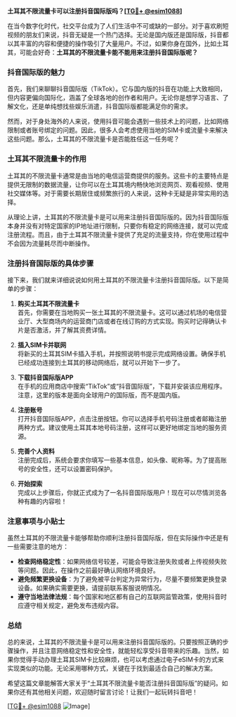 **土耳其不限流量卡可以注册抖音国际版吗？[[TG💪+ @esim1088](https://t.me/s/esim1088)]**

在当今数字化时代，社交平台成为了人们生活中不可或缺的一部分。对于喜欢刷短视频的朋友们来说，抖音无疑是一个热门选择。无论是国内版还是国际版，抖音都以其丰富的内容和便捷的操作吸引了大量用户。不过，如果你身在国外，比如土耳其，可能会好奇：**土耳其的不限流量卡能不能用来注册抖音国际版呢？**

### 抖音国际版的魅力

首先，我们来聊聊抖音国际版（TikTok）。它与国内版的抖音在功能上大致相同，但内容更偏向国际化，涵盖了全球各地的创作者和用户。无论你是想学习语言、了解文化，还是单纯想找些娱乐消遣，抖音国际版都能满足你的需求。

然而，对于身处海外的人来说，使用抖音可能会遇到一些技术上的问题，比如网络限制或者账号绑定的问题。因此，很多人会考虑使用当地的SIM卡或流量卡来解决这些问题。那么，土耳其的不限流量卡是否能胜任这一任务呢？

### 土耳其不限流量卡的作用

土耳其的不限流量卡通常是由当地的电信运营商提供的服务。这些卡的主要特点是提供无限制的数据流量，让你可以在土耳其境内畅快地浏览网页、观看视频、使用社交媒体等。对于需要长期居住或频繁旅行的人来说，这种卡无疑是非常实用的选择。

从理论上讲，土耳其的不限流量卡是可以用来注册抖音国际版的。因为抖音国际版本身并没有对特定国家的IP地址进行限制，只要你有稳定的网络连接，就可以完成注册流程。而且，由于土耳其不限流量卡提供了充足的流量支持，你在使用过程中不会因为流量耗尽而中断操作。

### 注册抖音国际版的具体步骤

接下来，我们就来详细说说如何用土耳其的不限流量卡注册抖音国际版。以下是简单的步骤：

1. **购买土耳其不限流量卡**  
   首先，你需要在当地购买一张土耳其的不限流量卡。这可以通过机场的电信营业厅、大型商场内的运营商门店或者在线订购的方式实现。购买时记得确认卡片是否激活，并了解其资费详情。

2. **插入SIM卡并联网**  
   将新买的土耳其SIM卡插入手机，并按照说明书提示完成网络设置。确保手机已经成功连接到土耳其的移动网络后，就可以开始下一步了。

3. **下载抖音国际版APP**  
   在手机的应用商店中搜索“TikTok”或“抖音国际版”，下载并安装该应用程序。注意，这里的版本是面向全球用户的国际版，而不是国内版。

4. **注册账号**  
   打开抖音国际版APP，点击注册按钮。你可以选择手机号码注册或者邮箱注册两种方式。建议使用土耳其本地号码注册，这样可以更好地绑定当地的服务资源。

5. **完善个人资料**  
   注册完成后，系统会要求你填写一些基本信息，如头像、昵称等。为了提高账号的安全性，还可以设置密码保护。

6. **开始探索**  
   完成以上步骤后，你就正式成为了一名抖音国际版用户！现在可以尽情浏览各种有趣的内容啦！

### 注意事项与小贴士

虽然土耳其的不限流量卡能够帮助你顺利注册抖音国际版，但在实际操作中还是有一些需要注意的地方：

- **检查网络稳定性**：如果网络信号较差，可能会导致注册失败或者上传视频失败等问题。因此，在操作之前最好确认网络环境良好。
- **避免频繁更换设备**：为了避免被平台判定为异常行为，尽量不要频繁更换登录设备。如果确实需要更换，请提前联系客服说明情况。
- **遵守当地法律法规**：每个国家和地区都有自己的互联网监管政策，使用抖音时应遵守相关规定，避免发布违规内容。

### 总结

总的来说，土耳其的不限流量卡是可以用来注册抖音国际版的。只要按照正确的步骤操作，并且注意网络稳定性和安全性，就能轻松享受抖音带来的乐趣。当然，如果你觉得手动办理土耳其SIM卡比较麻烦，也可以考虑通过电子eSIM卡的方式来实现类似的功能。无论采用哪种方式，关键在于找到最适合自己的解决方案。

希望这篇文章能解答大家关于“土耳其不限流量卡能否注册抖音国际版”的疑问。如果你还有其他相关问题，欢迎随时留言讨论！让我们一起玩转抖音吧！

[[TG💪+ @esim1088](https://t.me/s/esim1088) ![Image](https://i.postimg.cc/4NQfJmqS/Snipaste-2025-05-13-00-14-12.png)]